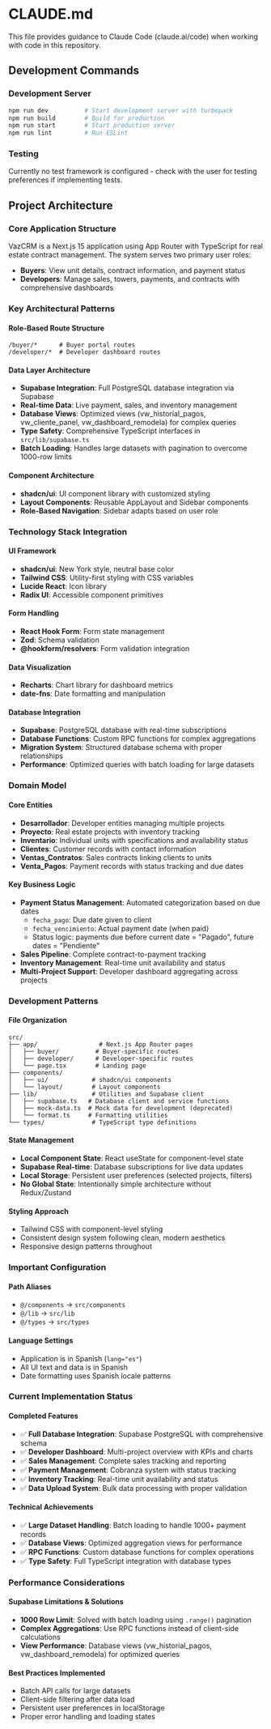 # CLAUDE.md

This file provides guidance to Claude Code (claude.ai/code) when working with code in this repository.

## Development Commands

### Development Server
```bash
npm run dev          # Start development server with turbopack
npm run build        # Build for production
npm run start        # Start production server
npm run lint         # Run ESLint
```

### Testing
Currently no test framework is configured - check with the user for testing preferences if implementing tests.

## Project Architecture

### Core Application Structure
VazCRM is a Next.js 15 application using App Router with TypeScript for real estate contract management. The system serves two primary user roles:

- **Buyers**: View unit details, contract information, and payment status
- **Developers**: Manage sales, towers, payments, and contracts with comprehensive dashboards

### Key Architectural Patterns

#### Role-Based Route Structure
```
/buyer/*      # Buyer portal routes
/developer/*  # Developer dashboard routes  
```

#### Data Layer Architecture
- **Supabase Integration**: Full PostgreSQL database integration via Supabase
- **Real-time Data**: Live payment, sales, and inventory management
- **Database Views**: Optimized views (vw_historial_pagos, vw_cliente_panel, vw_dashboard_remodela) for complex queries
- **Type Safety**: Comprehensive TypeScript interfaces in `src/lib/supabase.ts`
- **Batch Loading**: Handles large datasets with pagination to overcome 1000-row limits

#### Component Architecture
- **shadcn/ui**: UI component library with customized styling
- **Layout Components**: Reusable AppLayout and Sidebar components
- **Role-Based Navigation**: Sidebar adapts based on user role

### Technology Stack Integration

#### UI Framework
- **shadcn/ui**: New York style, neutral base color
- **Tailwind CSS**: Utility-first styling with CSS variables
- **Lucide React**: Icon library
- **Radix UI**: Accessible component primitives

#### Form Handling
- **React Hook Form**: Form state management
- **Zod**: Schema validation
- **@hookform/resolvers**: Form validation integration

#### Data Visualization
- **Recharts**: Chart library for dashboard metrics
- **date-fns**: Date formatting and manipulation

#### Database Integration
- **Supabase**: PostgreSQL database with real-time subscriptions
- **Database Functions**: Custom RPC functions for complex aggregations
- **Migration System**: Structured database schema with proper relationships
- **Performance**: Optimized queries with batch loading for large datasets

### Domain Model

#### Core Entities
- **Desarrollador**: Developer entities managing multiple projects
- **Proyecto**: Real estate projects with inventory tracking
- **Inventario**: Individual units with specifications and availability status
- **Clientes**: Customer records with contact information
- **Ventas_Contratos**: Sales contracts linking clients to units
- **Venta_Pagos**: Payment records with status tracking and due dates

#### Key Business Logic
- **Payment Status Management**: Automated categorization based on due dates
  - `fecha_pago`: Due date given to client
  - `fecha_vencimiento`: Actual payment date (when paid)
  - Status logic: payments due before current date = "Pagado", future dates = "Pendiente"
- **Sales Pipeline**: Complete contract-to-payment tracking
- **Inventory Management**: Real-time unit availability and status
- **Multi-Project Support**: Developer dashboard aggregating across projects

### Development Patterns

#### File Organization
```
src/
├── app/                 # Next.js App Router pages
│   ├── buyer/          # Buyer-specific routes
│   ├── developer/      # Developer-specific routes
│   └── page.tsx        # Landing page
├── components/
│   ├── ui/            # shadcn/ui components
│   └── layout/        # Layout components
├── lib/               # Utilities and Supabase client
│   ├── supabase.ts   # Database client and service functions
│   ├── mock-data.ts  # Mock data for development (deprecated)
│   └── format.ts     # Formatting utilities
└── types/             # TypeScript type definitions
```

#### State Management
- **Local Component State**: React useState for component-level state
- **Supabase Real-time**: Database subscriptions for live data updates
- **Local Storage**: Persistent user preferences (selected projects, filters)
- **No Global State**: Intentionally simple architecture without Redux/Zustand

#### Styling Approach
- Tailwind CSS with component-level styling
- Consistent design system following clean, modern aesthetics
- Responsive design patterns throughout

### Important Configuration

#### Path Aliases
- `@/components` → `src/components`
- `@/lib` → `src/lib`
- `@/types` → `src/types`

#### Language Settings
- Application is in Spanish (`lang="es"`)
- All UI text and data is in Spanish
- Date formatting uses Spanish locale patterns

### Current Implementation Status

#### Completed Features
- ✅ **Full Database Integration**: Supabase PostgreSQL with comprehensive schema
- ✅ **Developer Dashboard**: Multi-project overview with KPIs and charts
- ✅ **Sales Management**: Complete sales tracking and reporting
- ✅ **Payment Management**: Cobranza system with status tracking
- ✅ **Inventory Tracking**: Real-time unit availability and status
- ✅ **Data Upload System**: Bulk data processing with proper validation

#### Technical Achievements
- ✅ **Large Dataset Handling**: Batch loading to handle 1000+ payment records
- ✅ **Database Views**: Optimized aggregation views for performance
- ✅ **RPC Functions**: Custom database functions for complex operations
- ✅ **Type Safety**: Full TypeScript integration with database types

### Performance Considerations

#### Supabase Limitations & Solutions
- **1000 Row Limit**: Solved with batch loading using `.range()` pagination
- **Complex Aggregations**: Use RPC functions instead of client-side calculations
- **View Performance**: Database views (vw_historial_pagos, vw_dashboard_remodela) for optimized queries

#### Best Practices Implemented
- Batch API calls for large datasets
- Client-side filtering after data load
- Persistent user preferences in localStorage
- Proper error handling and loading states